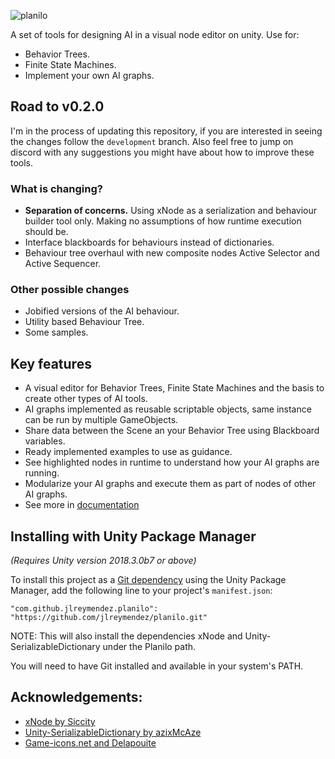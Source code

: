 ![planilo](https://user-images.githubusercontent.com/1077394/91163953-be4d8d80-e6a4-11ea-9f86-127a6374235d.png)

A set of tools for designing AI in a visual node editor on unity. Use for:
* Behavior Trees.
* Finite State Machines.
* Implement your own AI graphs.

## Road to v0.2.0
I'm in the process of updating this repository, if you are interested in seeing the changes follow the `development` branch. Also feel free to jump on discord with any suggestions you might have about how to improve these tools.

### What is changing?
* **Separation of concerns.** Using xNode as a serialization and behaviour builder tool only. Making no assumptions of how runtime execution should be.
* Interface blackboards for behaviours instead of dictionaries.
* Behaviour tree overhaul with new composite nodes Active Selector and Active Sequencer.

### Other possible changes
* Jobified versions of the AI behaviour. 
* Utility based Behaviour Tree.
* Some samples.

## Key features
* A visual editor for Behavior Trees, Finite State Machines and the basis to create other types of AI tools.
* AI graphs implemented as reusable scriptable objects, same instance can be run by multiple GameObjects.
* Share data between the Scene an your Behavior Tree using Blackboard variables.
* Ready implemented examples to use as guidance.
* See highlighted nodes in runtime to understand how your AI graphs are running.
* Modularize your AI graphs and execute them as part of nodes of other AI graphs.
* See more in [documentation](https://github.com/jlreymendez/planilo/wiki)

## Installing with Unity Package Manager
*(Requires Unity version 2018.3.0b7  or above)*

To install this project as a [Git dependency](https://docs.unity3d.com/Manual/upm-git.html) using the Unity Package Manager,
add the following line to your project's `manifest.json`:

```
"com.github.jlreymendez.planilo": "https://github.com/jlreymendez/planilo.git"
```
NOTE: This will also install the dependencies xNode and Unity-SerializableDictionary under the Planilo path.

You will need to have Git installed and available in your system's PATH.

## Acknowledgements:
* [xNode by Siccity](https://github.com/Siccity/xNode)
* [Unity-SerializableDictionary by azixMcAze](https://github.com/azixMcAze/Unity-SerializableDictionary)
* [Game-icons.net and Delapouite](https://game-icons.net/1x1/delapouite/choice.html)
